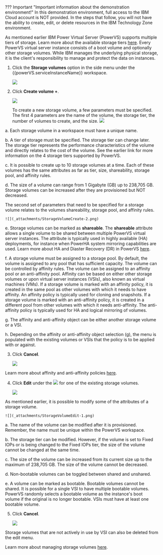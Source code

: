 ??? Important "Important information about the demonstration environment!"
    In this demonstration environment, full access to the IBM Cloud account is NOT provided. In the steps that follow, you will not have the ability to create, edit, or delete resources in the IBM Technology Zone environment.
    
As mentioned earlier IBM Power Virtual Server (PowerVS) supports multiple tiers of storage. Learn more about the available storage tiers <a href="https://cloud.ibm.com/docs/power-iaas?topic=power-iaas-about-power-iaas#storage-tiers-spec-private-cloud" target="_blank">here</a>. Every PowerVS virtual server instance consists of a boot volume and optionally other storage volumes. While IBM manages the underlying physical storage, it is the client's responsibility to manage and protect the data on instances.

1. Click the **Storage volumes** option in the side menu under the {{powerVS.serviceInstanceName}} workspace.

    ![](_attachments/StorageVolumesMenu.png)

2. Click **Create volume +**.
    
    ![](_attachments/StorageVolumeTable.png)

   To create a new storage volume, a few parameters must be specified. The first 4 parameters are the name of the volume, the storage tier, the number of volumes to create, and the size.
       ![](_attachments/StorageVolumeCreate-1.png)

a. Each storage volume in a workspace must have a unique name.

b. A tier of storage must be specified. The storage tier can change later. The storage tier represents the performance characteristics of the volume and directly relates to the cost of the volume. See the earlier link for more information on the 4 storage tiers supported by PowerVS.

c. It is possible to create up to 10 storage volumes at a time. Each of these volumes has the same attributes as far as tier, size, shareability, storage pool, and affinity rules.

d. The size of a volume can range from 1 Gigabyte (GB) up to 238,705 GB. Storage volumes can be increased after they are provisioned but NOT decreased.

The second set of parameters that need to be specified for a storage volume relates to the volumes shareability, storage pool, and affinity rules.

    ![](_attachments/StorageVolumeCreate-2.png)

e. Storage volumes can be marked as **shareable**. The **shareable** attribute allows a single volume to be shared between multiple PowerVS virtual server instances. The attribute is typically used in highly available (HA) deployments, for instance when PowerHA system mirroring capabilities are used. Learn more about HA and Diaster Recovery (DR) in PowerVS <a href="https://cloud.ibm.com/docs/power-iaas?topic=power-iaas-ha-dr" target="_blank">here</a>.

f. A storage volume must be assigned to a storage pool. By default, the volume is assigned to any pool that has sufficient capacity. The volume can be controlled by affinity rules. The volume can be assigned to an affinity pool or an anti-affinity pool. Affinity can be based on either other storage volumes or upon virtual server instances (VSIs), also known as virtual machines (VMs). If a storage volume is marked with an affinity policy, it is created in the same pool as other volumes with which it needs to have affinity. An affinity policy is typically used for cloning and snapshots. If a storage volume is marked with an anti-affinity policy, it is created in a different pool from other volumes with which it needs anti-affinity. The anti-affinity policy is typically used for HA and logical mirroring of volumes.

g. The affinity and anti-affinity object can be either another storage volume or a VSI.

h. Depending on the affinity or anti-affinity object selection (g), the menu is populated with the existing volumes or VSIs that the policy is to be applied with or against.

3. Click **Cancel**.

    ![](_attachments/StorageVolumeCreate-3.png)

Learn more about affinity and anti-affinity policies <a href="https://cloud.ibm.com/docs/power-iaas?topic=power-iaas-powervs-faqs#affinity">here</a>.

4. Click **Edit** under the ![](_attachments/ellipses.png) for one of the existing storage volumes.

    ![](_attachments/StorageVolumeEditMenu.png)

As mentioned earlier, it is possible to modify some of the attributes of a storage volume.

    ![](_attachments/StorageVolumeEdit-1.png)

a. The name of the volume can be modified after it is provisioned. Remember, the name must be unique within the PowerVS workspace.

b. The storage tier can be modified. However, if the volume is set to Fixed IOPs or is being changed to the Fixed IOPs tier, the size of the volume cannot be changed at the same time.

c. The size of the volume can be increased from its current size up to the maximum of 238,705 GB. The size of the volume cannot be decreased.

d. Non-bootable volumes can be toggled between shared and unshared.

e. A volume can be marked as bootable. Bootable volumes cannot be shared. It is possible for a single VSI to have multiple bootable volumes. PowerVS randomly selects a bootable volume as the instance's boot volume if the original is no longer bootable. VSIs must have at least one bootable volume.

5. Click **Cancel**.

    ![](_attachments/StorageVolumeEdit-3.png)

Storage volumes that are not actively in use by VSI can also be deleted from the edit menu.

Learn more about managing storage volumes <a href="https://cloud.ibm.com/docs/power-iaas?topic=power-iaas-modifying-instance#modifying-volume-network" target="_blank">here</a>.